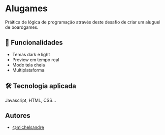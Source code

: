 # Alugames

Práitica de lógica de programação através deste desafio de criar um aluguel de boardgames.

## 🚀 Funcionalidades

- Temas dark e light
- Preview em tempo real
- Modo tela cheia
- Multiplataforma

## 🛠 Tecnologia aplicada

Javascript, HTML, CSS...

## Autores

- [@michelsandre](https://www.github.com/michelsandre)
